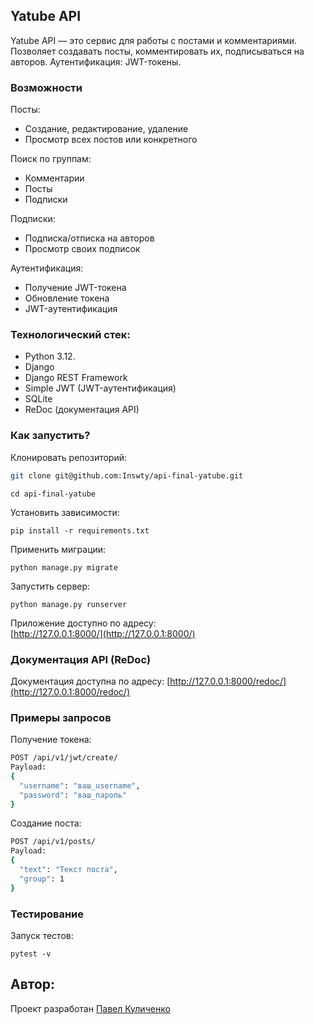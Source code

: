 ## Yatube API
Yatube API — это сервис для работы с постами и комментариями.
Позволяет создавать посты, комментировать их, подписываться на авторов. Аутентификация: JWT-токены.

### Возможности

Посты:  
- Создание, редактирование, удаление
- Просмотр всех постов или конкретного


Поиск по группам:  
- Комментарии
- Посты
- Подписки

Подписки:  
- Подписка/отписка на авторов
- Просмотр своих подписок

Аутентификация:  
- Получение JWT-токена
- Обновление токена
- JWT-аутентификация

### Технологический стек:
- Python 3.12.
- Django
- Django REST Framework
- Simple JWT (JWT-аутентификация)
- SQLite
- ReDoc (документация API)
  
### Как запустить?
Клонировать репозиторий:
```bash
git clone git@github.com:Inswty/api-final-yatube.git
```
```
cd api-final-yatube
```
Установить зависимости:
```
pip install -r requirements.txt
```
Применить миграции:
```
python manage.py migrate
```
Запустить сервер:
```
python manage.py runserver
```
Приложение доступно по адресу:  
[http://127.0.0.1:8000/](http://127.0.0.1:8000/)

### Документация API (ReDoc)
Документация доступна по адресу:
[http://127.0.0.1:8000/redoc/](http://127.0.0.1:8000/redoc/)

### Примеры запросов
Получение токена:
```bash
POST /api/v1/jwt/create/
Payload:
{
  "username": "ваш_username",
  "password": "ваш_пароль"
}
```
Создание поста:
```bash
POST /api/v1/posts/
Payload:
{
  "text": "Текст поста",
  "group": 1
}
```
### Тестирование
Запуск тестов:
```
pytest -v
```
## Автор:
Проект разработан 
[Павел Куличенко](https://github.com/Inswty)